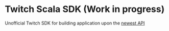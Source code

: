 # Twitch Scala SDK (Work in progress)

Unofficial Twitch SDK for building application upon the [newest API](https://dev.twitch.tv/docs/api/#introduction)
